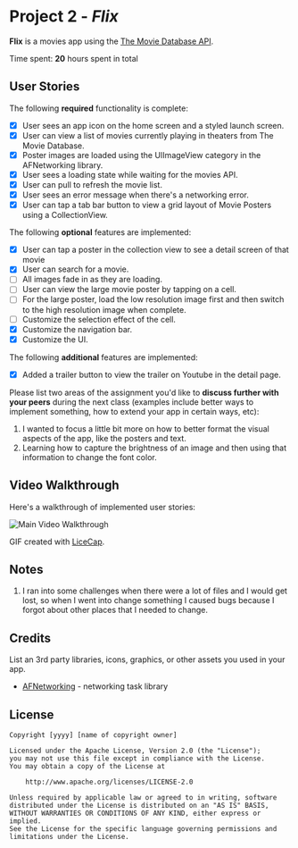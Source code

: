 # Project 2 - *Flix*

**Flix** is a movies app using the [The Movie Database API](http://docs.themoviedb.apiary.io/#).

Time spent: **20** hours spent in total

## User Stories

The following **required** functionality is complete:

- [x] User sees an app icon on the home screen and a styled launch screen.
- [x] User can view a list of movies currently playing in theaters from The Movie Database.
- [x] Poster images are loaded using the UIImageView category in the AFNetworking library.
- [x] User sees a loading state while waiting for the movies API.
- [x] User can pull to refresh the movie list.
- [x] User sees an error message when there's a networking error.
- [x] User can tap a tab bar button to view a grid layout of Movie Posters using a CollectionView.

The following **optional** features are implemented:

- [x] User can tap a poster in the collection view to see a detail screen of that movie
- [x] User can search for a movie.
- [ ] All images fade in as they are loading.
- [ ] User can view the large movie poster by tapping on a cell.
- [ ] For the large poster, load the low resolution image first and then switch to the high resolution image when complete.
- [ ] Customize the selection effect of the cell.
- [x] Customize the navigation bar.
- [x] Customize the UI.

The following **additional** features are implemented:

- [x] Added a trailer button to view the trailer on Youtube in the detail page.

Please list two areas of the assignment you'd like to **discuss further with your peers** during the next class (examples include better ways to implement something, how to extend your app in certain ways, etc):

1. I wanted to focus a little bit more on how to better format the visual aspects of the app, like the posters and text.
2. Learning how to capture the brightness of an image and then using that information to change the font color.

## Video Walkthrough

Here's a walkthrough of implemented user stories:

<img src='https://recordit.co/4jyVcqv5YM' title='Main Video Walkthrough' width='' alt='Main Video Walkthrough' />

GIF created with [LiceCap](http://www.cockos.com/licecap/).

## Notes

1. I ran into some challenges when there were a lot of files and I would get lost, so when I went into change something I caused bugs because I forgot about other places that I needed to change.

## Credits

List an 3rd party libraries, icons, graphics, or other assets you used in your app.

- [AFNetworking](https://github.com/AFNetworking/AFNetworking) - networking task library

## License

    Copyright [yyyy] [name of copyright owner]

    Licensed under the Apache License, Version 2.0 (the "License");
    you may not use this file except in compliance with the License.
    You may obtain a copy of the License at

        http://www.apache.org/licenses/LICENSE-2.0

    Unless required by applicable law or agreed to in writing, software
    distributed under the License is distributed on an "AS IS" BASIS,
    WITHOUT WARRANTIES OR CONDITIONS OF ANY KIND, either express or implied.
    See the License for the specific language governing permissions and
    limitations under the License.
